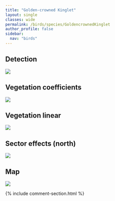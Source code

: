```yaml
---
title: "Golden-crowned Kinglet"
layout: single
classes: wide
permalink: /birds/species/GoldencrownedKinglet
author_profile: false
sidebar:
  nav: "birds"
---
```



<h2>Detection</h2>

<a href="https://beallen.github.io/DevelopmentWebsite/assets/images/birds/GoldencrownedKinglet/det.jpg">
<img src="https://beallen.github.io/DevelopmentWebsite/assets/images/birds/GoldencrownedKinglet/det.jpg">
</a>

<h2>Vegetation coefficients</h2>

<a href="https://beallen.github.io/DevelopmentWebsite/assets/images/birds/GoldencrownedKinglet/veghf.jpg">
<img src="https://beallen.github.io/DevelopmentWebsite/assets/images/birds/GoldencrownedKinglet/veghf.jpg">
</a>

<h2>Vegetation linear</h2>

<a href="https://beallen.github.io/DevelopmentWebsite/assets/images/birds/GoldencrownedKinglet/lin-north.jpg">
<img src="https://beallen.github.io/DevelopmentWebsite/assets/images/birds/GoldencrownedKinglet/lin-north.jpg">
</a>

<h2>Sector effects (north)</h2>

<a href="https://beallen.github.io/DevelopmentWebsite/assets/images/birds/GoldencrownedKinglet/sector-north.jpg">
<img src="https://beallen.github.io/DevelopmentWebsite/assets/images/birds/GoldencrownedKinglet/sector-north.jpg">
</a>

<h2>Map</h2>

<a href="https://beallen.github.io/DevelopmentWebsite/assets/images/birds/GoldencrownedKinglet/map.jpg">
<img src="https://beallen.github.io/DevelopmentWebsite/assets/images/birds/GoldencrownedKinglet/map.jpg">
</a>

{% include comment-section.html %}
